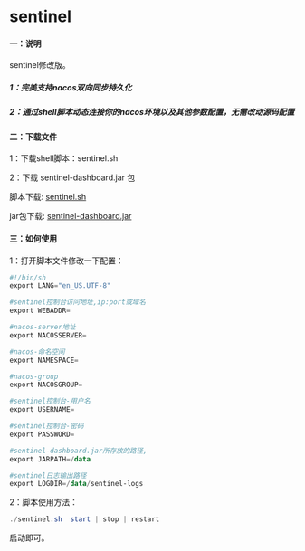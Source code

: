 # sentinel
#### 一：说明

sentinel修改版。<br>

##### 1：完美支持nacos双向同步持久化<br>

##### 2：通过shell脚本动态连接你的nacos环境以及其他参数配置，无需改动源码配置


#### 二：下载文件
1：下载shell脚本：sentinel.sh<br>

2：下载 sentinel-dashboard.jar 包<br>

脚本下载:
[sentinel.sh](https://github.com/hlcen66/sentinel/releases/download/1.0/sentinel.sh)

jar包下载:
[sentinel-dashboard.jar](https://github.com/hlcen66/sentinel/releases/download/1.0/sentinel-dashboard.jar)

#### 三：如何使用
1：打开脚本文件修改一下配置：
```powershell
#!/bin/sh
export LANG="en_US.UTF-8"

#sentinel控制台访问地址,ip:port或域名
export WEBADDR=

#nacos-server地址
export NACOSSERVER=

#nacos-命名空间
export NAMESPACE=

#nacos-group
export NACOSGROUP=

#sentinel控制台-用户名
export USERNAME=

#sentinel控制台-密码
export PASSWORD=

#sentinel-dashboard.jar所存放的路径,
export JARPATH=/data

#sentinel日志输出路径
export LOGDIR=/data/sentinel-logs
```
2：脚本使用方法：
```powershell
./sentinel.sh  start | stop | restart
```
启动即可。